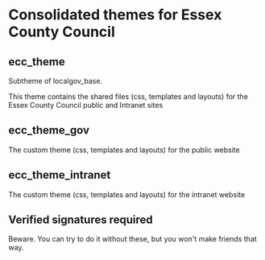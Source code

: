 # Consolidated themes for Essex County Council

## ecc_theme

Subtheme of localgov_base.

This theme contains the shared files (css, templates and layouts) for the Essex County Council public and Intranet sites

## ecc_theme_gov

The custom theme (css, templates and layouts) for the public website

## ecc_theme_intranet

The custom theme (css, templates and layouts) for the intranet website

## Verified signatures required

Beware. You can try to do it without these, but you won't make friends that way.
